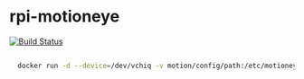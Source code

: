 # rpi-motioneye

[![Build Status](https://travis-ci.org/Stmu/rpi-motioneye.svg?branch=master)](https://travis-ci.org/Stmu/rpi-motioneye)

```sh

  docker run -d --device=/dev/vchiq -v motion/config/path:/etc/motioneye -p 8080:8765 stmu/rpi-motioneye

```
